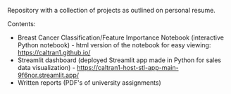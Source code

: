 Repository with a collection of projects as outlined on  personal resume.

Contents:
- Breast Cancer Classification/Feature Importance Notebook (interactive Python notebook) - html version of the notebook for easy viewing: https://caltran1.github.io/
- Streamlit dashboard (deployed Streamlit app made in Python for sales data visualization) - https://caltran1-host-stl-app-main-9f6nor.streamlit.app/
- Written reports (PDF's of university assignments)
